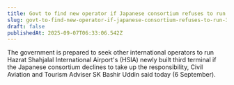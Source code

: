 ```yaml
---
title: Govt to find new operator if Japanese consortium refuses to run 3rd terminal at Dhaka airport
slug: govt-to-find-new-operator-if-japanese-consortium-refuses-to-run-3rd-terminal-at-dhaka-airport
draft: false
publishedAt: 2025-09-07T06:33:06.542Z
---
```


The government is prepared to seek other international operators to run Hazrat Shahjalal International Airport's (HSIA) newly built third terminal if the Japanese consortium declines to take up the responsibility, Civil Aviation and Tourism Adviser SK Bashir Uddin said today (6 September).